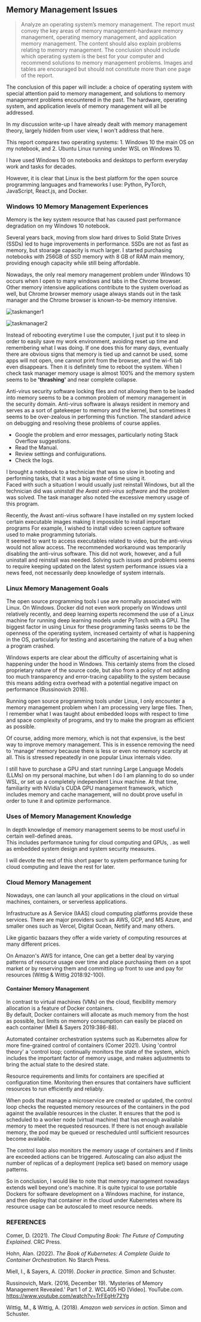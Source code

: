 ## Memory Management Issues

> Analyze an operating system’s memory management. The report must convey the key areas of memory management-hardware memory management, 
operating memory management, and application memory management. The content should also explain problems relating to memory management. 
The conclusion should include which operating system is the best for your computer and recommend solutions to memory management problems. 
Images and tables are encouraged but should not constitute more than one page of the report.

The conclusion of this paper will include: a choice of operating system with special attention paid to memory management, 
and solutions to memory management problems encountered in the past. 
The hardware, operating system, and application levels of memory management will all be addressed. 

In my discussion write-up I have already dealt with memory management theory, largely hidden from user view, I won't address that here. 

This report compares two operating systems: 1. Windows 10 the main OS on my notebook, and 2. Ubuntu Linux running under WSL on Windows 10. 

I have used Windows 10 on notebooks and desktops to perform everyday work and tasks for decades. 

However, it is clear that Linux is the best platform for the open source programming languages and frameworks I use: Python, PyTorch, JavaScript, React.js, and Docker.  

### Windows 10 Memory Management Experiences 

Memory is the key system resource that has caused past performance degradation on my Windows 10 notebook. 

Several years back, moving from slow hard drives to Solid State Drives (SSDs) 
led to huge improvements in performance.
SSDs are not as fast as memory, but stoarage capacity is much larger. 
I started purchasing notebooks with 256GB of SSD memory with 8 GB of RAM main memory,
providing enough capacity while still being affordable.   

Nowadays, the only real memory management problem under Windows 10 occurs 
when I open to many windows and tabs in the  Chrome browser.
Other memory intensive applications contribute to the system overload as well,
but Chrome browser memory usage always stands out in the task manager 
and the Chrome browser is known-to-be memory intensive. 

![taskmanger1](https://user-images.githubusercontent.com/68504324/233879364-c9cf236d-fb90-4c2c-852c-2fe1f6ac8de6.jpg)

![taskmanager2](https://user-images.githubusercontent.com/68504324/233879377-4b63fad3-10e9-4244-9c5f-a680d18e0ed8.jpg)

Instead of rebooting everytime I use the computer, I just put it to sleep in order to easily 
save my work environment, avoiding reset up time and remembering what I was doing. 
If one does this for many days, eventually there are obvious signs that memory is tied up 
and cannot be used, some apps will not open, one cannot print from the browser, and the wi-fi tab even disappears. 
Then it is definitely time to reboot the system. When I check task manager memory usage is almost 100% 
and the memory system seems to be **'thrashing'** and near complete collapse. 

Anti-virus security software locking files and not allowing them to be loaded into memory seems to be a common problem
of memory management in the security domain. 
Anti-virus software is always resident in memory and serves as a sort of gatekeeper to memory and the kernel,
but sometimes it seems to be over-zealous in performing this function. 
The standard advice on debugging and resolving these problems of course applies.

- Google the problem and error messages, particularly noting Stack Overflow suggestions.
- Read the Manual. 
- Review settings and confuigurations. 
- Check the logs.  

I brought a notebook to a technician that was so slow in booting and performing
tasks, that it was a big waste of time using it.   
Faced with such a situation I would usually just reinstall Windows, but all the technician 
did was *uninstall the Avast anti-virus software* and the problem was solved. 
The task manager also noted the excessive memory usage of this program. 

Recently, the Avast anti-virus 
software I have installed on my system locked certain executable images making it 
impossible to install important programs
For example, I wished to install video screen capture software used to 
make programming tutorials.  
It seemed to want to access executables related to video, but the anti-virus would not allow access.
The recommended workaround was temporarily disabling the anti-virus software.
This did not work, however, and a full uninstall and reinstall was needed. 
Solving such issues and problems seems to require keeping updated 
on the latest system performance issues via a news feed, 
not necessarily deep knowledge of system internals.

### Linux Memory Management Goals

The open source programming tools I use are normally associated with Linux. On Windows. Docker did not even work properly on Windows until relatively recently, and deep learning experts recommend the use of a Linux machine for running deep learning models under PyTorch with a GPU. The biggest factor in using Linux for these programming tasks seems to be the openness of the operating system, increased certainty of what is happening in the OS, particularly for testing and ascertaining the nature of a bug when a program crashed. 

Windows experts are clear about the difficulty of ascertaining what is happening under the hood in Windows. This certainly stems from the closed proprietary nature of the source code, but also from a policy of not adding too much transparency and error-tracing capability to the system because this means adding extra overhead with a potential negative impact on performance (Russinovich 2016).

Running open source programming tools under Linux, I only encounter a 
memory management problem when I am processing very large files. 
Then, I remember what I was taught about embedded loops with respect to time and space complexity of programs, and try to make the program as efficient as possible.

Of course, adding more memory, which is not that expensive, is the best way to improve memory management. This is in essence removing the need to 'manage' memory because there is less or even no memory scarcity at all. This is stressed repeatedly in one popular Linux internals video. 

I still have to purchase a GPU and start running Large Language Models (LLMs) on my personal machine, but when I do I am planning to do so under WSL, or set up a completely independent Linux machine. At that time, familiarity with NVidia's CUDA GPU management framework, which includes memory and cache management,  will  no doubt prove useful in order to tune it and optimize performance. 

### Uses of Memory Management Knowledge 

In depth knowledge of memory management seems to be most useful in certain well-defined areas.  
This includes performance tuning for cloud computing and GPUs, . 
as well as embedded system design and system security measures.  

I will devote the rest of this short paper to system performance tuning for cloud computing and leave the rest for later.

### Cloud Memory Management

Nowadays, one can launch all your applications in the cloud on virtual machines, containers,
or serverless applications. 

Infrastructure as A Service (IAAS) cloud computing platforms provide these services.
There are major providers such as AWS, GCP, and MS Azure,
and smaller ones such as Vercel, Digital Ocean, Netlify and many others.  

Like gigantic bazaars they offer a wide variety of computing resources 
at many different prices. 

On Amazon's AWS for intance, One can get a better deal by varying patterns of resource usage 
over time and place purchasing them on a spot market 
or by reserving them and committing up front to use and pay for resources (Wittig & Wittig 2018:92-100).  

#### Container Memory Management

In contrast to virtual machines (VMs) on the cloud,
flexibility memory allocation is a feature of Docker containers.  
By default, Docker containers will allocate as much memory from the 
host as possible, but limits on memory consumption can easily 
be placed on each container (Miell & Sayers 2019:386-88). 

Automated container orchestration systems such as Kubernetes
allow for more fine-grained control of containers (Comer 2021).
Using 'control theory' a 'control loop; continually monitors
the state of the system, which includes the important factor of 
memory usage, and makes adjustments to bring the actual state
to the desired state.  

Resource requirements and limits for containers are specified at configuration time.
Monitoring then ensures that containers have sufficient resources to run efficiently and reliably.

When pods that manage a microservice are created or updated, the control loop checks the requested memory resources of the containers in the pod against the available resources in the cluster. It ensures that the pod is scheduled to a worker node (virtual machine) that has enough available memory to meet the requested resources. If there is not enough available memory, the pod may be queued or rescheduled until sufficient resources become available.

The control loop also monitors the memory usage of containers and if limits are exceeded actions can be triggered. Autoscaling can also adjust the number of replicas of a deployment (replica set) based on memory usage patterns. 

So in conclusion, I would like to note that memory management nowadays extends well beyond one's machine. 
It is quite typical to use portable Dockers for software development on a Windows machine, for instance,
and then deploy that container in the cloud under Kubernetes where its resource usage can be autoscaled to meet 
resource needs. 

### REFERENCES 

Comer, D. (2021). *The Cloud Computing Book: The Future of Computing Explained.* CRC Press.

Hohn, Alan. (2022). *The Book of Kubernetes: A Complete Guide to Container Orchestration.* No Starch Press.

Miell, I., & Sayers, A. (2019). *Docker in practice.* Simon and Schuster.

Russinovich, Mark. (2016, December 19). 'Mysteries of Memory Management Revealed.' Part 1 of 2. WCL405 HD [Video]. YouTube.com. https://www.youtube.com/watch?v=TrFEgHr72Yg

Wittig, M., & Wittig, A. (2018). *Amazon web services in action.* Simon and Schuster.

